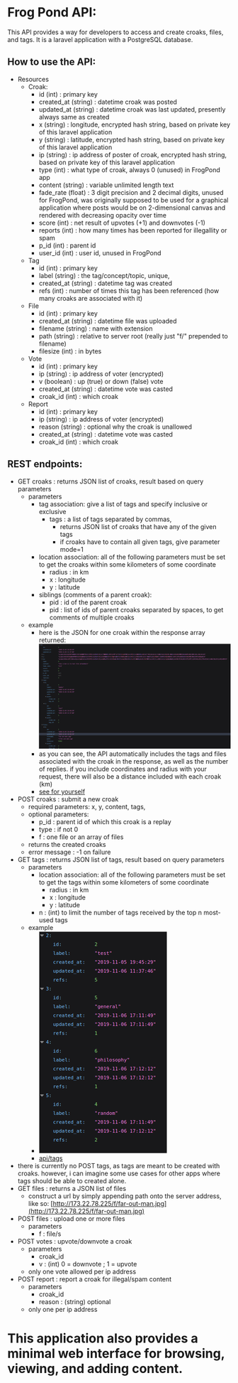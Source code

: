 # Frog Pond API:

This API provides a way for developers to access and create croaks, files, and tags. It is a laravel application with a PostgreSQL database.  

## How to use the API:

- Resources 
    - Croak:
        - id (int) : primary key
        - created_at (string) : datetime croak was posted
        - updated_at (string) : datetime croak was last updated, presently always same as created
        - x (string) : longitude, encrypted hash string, based on private key of this laravel application
        - y (string) : latitude, encrypted hash string, based on private key of this laravel application
        - ip (string) : ip address of poster of croak, encrypted hash string, based on private key of this laravel application
        - type (int) : what type of croak, always 0 (unused) in FrogPond app
        - content (string) : variable unlimited length text
        - fade_rate (float) : 3 digit precision and 2 decimal digits, unused for FrogPond, was originally supposed to be used for a graphical application where posts would be on 2-dimensional canvas and rendered with decreasing opacity over time
        - score (int) : net result of upvotes (+1) and downvotes (-1)
        - reports (int) : how many times has been reported for illegallity or spam
        - p_id (int) : parent id
        - user_id (int) : user id, unused in FrogPond
    - Tag
        - id (int) : primary key
        - label (string) : the tag/concept/topic, unique, 
        - created_at (string) : datetime tag was created
        - refs (int) : number of times this tag has been referenced (how many croaks are associated with it)
    - File
        - id (int) : primary key
        - created_at (string) : datetime file was uploaded
        - filename (string) : name with extension
        - path (string) : relative to server root (really just "f/" prepended to filename)
        - filesize (int) : in bytes
    - Vote
        - id (int) : primary key
        - ip (string) : ip address of voter (encrypted)
        - v (boolean) : up (true) or down (false) vote
        - created_at (string) : datetime vote was casted
        - croak_id (int) : which croak 
    - Report
        - id (int) : primary key
        - ip (string) : ip address of voter (encrypted)
        - reason (string) : optional why the croak is unallowed
        - created_at (string) : datetime vote was casted
        - croak_id (int) : which croak

    

## REST endpoints:
- GET croaks : returns JSON list of croaks, result based on query parameters
    - parameters
        - tag association: give a list of tags and specify inclusive or exclusive
            - tags : a list of tags separated by commas, 
                - returns JSON list of croaks that have any of the given tags
                - if croaks have to contain all given tags, give parameter mode=1
        - location association: all of the following parameters must be set to get the croaks within some kilometers of some coordinate
            - radius : in km
            - x : longitude
            - y : latitude
        - siblings (comments of a parent croak): 
            - pid : id of the parent croak
            - pid : list of ids of parent croaks separated by spaces, to get comments of multiple croaks
    - example
        - here is the JSON for one croak within the response array returned: ![croak json object](doc/img/croak.png)
        - as you can see, the API automatically includes the tags and files associated with the croak in the response, as well as the number of replies. if you include coordinates and radius with your request, there will also be a distance included with each croak (km)
        - [see for yourself](http://grothe.ddns.net:8090/api/croaks)
- POST croaks : submit a new croak
    - required parameters: x, y, content, tags, 
    - optional parameters:
        - p_id : parent id of which this croak is a replay
        - type : if not 0
        - f : one file or an array of files
    - returns the created croaks
    - error message : -1 on failure
- GET tags : returns JSON list of tags, result based on query parameters
    - parameters
        - location association: all of the following parameters must be set to get the tags within some kilometers of some coordinate
            - radius : in km
            - x : longitude
            - y : latitude
        - n : (int) to limit the number of tags received by the top n most-used tags
    - example
        - ![some tags](doc/img/tags.png)
        - [api/tags](http://grothe.ddns.net:8090/api/tags)
- there is currently no POST tags, as tags are meant to be created with croaks. however, i can imagine some use cases for other apps where tags should be able to created alone. 
- GET files : returns a JSON list of files
    <!-- - parameters
        - tags : list of tags separated by commas
            - return only files associated with croaks that are associated with those tags
        - mode : (0 or 1), 0 = associated with any given tag; 1 = associated with all given tags -->
    - construct a url by simply appending path onto the server address, like so: [http://173.22.78.225/f/far-out-man.jpg](http://173.22.78.225/f/far-out-man.jpg)
- POST files : upload one or more files
    - parameters
        - f : file/s
- POST votes : upvote/downvote a croak
    - parameters
        - croak_id
        - v : (int) 0 = downvote ; 1 = upvote
    - only one vote allowed per ip address
- POST report : report a croak for illegal/spam content
    - parameters
        - croak_id
        - reason : (string) optional
    - only one per ip address

# This application also provides a minimal web interface for browsing, viewing, and adding content.
    
